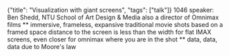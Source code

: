 {"title": "Visualization with giant screens", "tags": ["talk"]}
1046
speaker: Ben Shedd, NTU School of Art Design & Media
also a director of Omnimax films
** immersive, frameless, expansive
traditional movie shots based on a framed space
distance to the screen is less than the width for flat IMAX screens, even closer for omnimax where you are in the shot
** data, data, data
due to Moore's law
